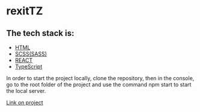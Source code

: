 # rexitTZ

<h2>The tech stack is:</h2>

<ul>
  <li><a href="https://ru.wikipedia.org/wiki/HTML">HTML</a></li>
   <li><a href="https://sass-scss.ru/guide/">SCSS(SASS)</a></li>
   <li><a href="https://reactjs.org/">REACT</li>
  <li><a href="https://www.typescriptlang.org/">TypeScript</a></li>
</ul>

In order to start the project locally, clone the repository, then in the console, go to the root folder of the project and use the command npm start to start the local server.

<a href=''>Link on project</a>
